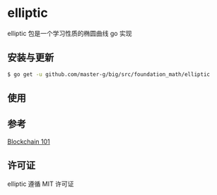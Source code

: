 elliptic
========

elliptic 包是一个学习性质的椭圆曲线 go 实现

## 安装与更新

```bash
$ go get -u github.com/master-g/big/src/foundation_math/elliptic
```

## 使用


## 参考

[Blockchain 101](https://eng.paxos.com/blockchain-101-foundational-math)

## 许可证

elliptic 遵循 MIT 许可证
